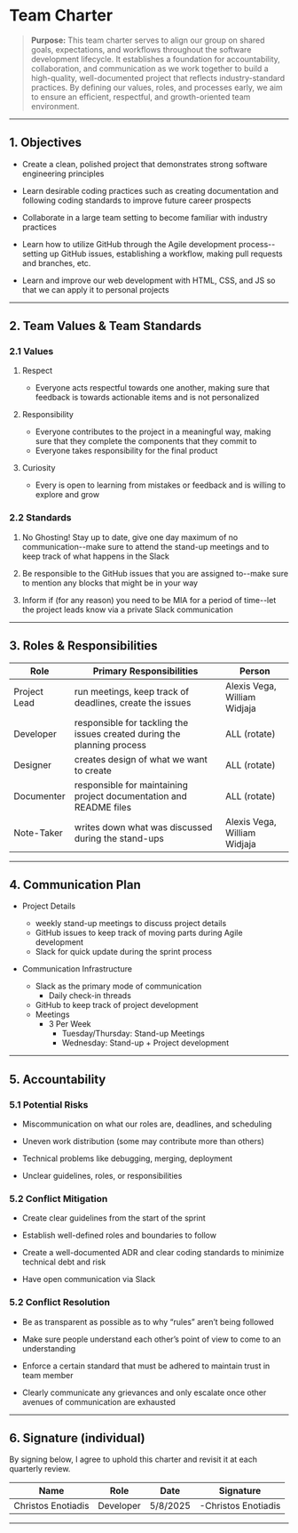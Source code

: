 # Team Charter

> **Purpose:** This team charter serves to align our group on shared goals, expectations, and workflows throughout the software development lifecycle. It establishes a foundation for accountability, collaboration, and communication as we work together to build a high-quality, well-documented project that reflects industry-standard practices. By defining our values, roles, and processes early, we aim to ensure an efficient, respectful, and growth-oriented team environment.

---

## 1. Objectives

- Create a clean, polished project that demonstrates strong software engineering principles

- Learn desirable coding practices such as creating documentation and following coding standards to improve future career prospects

- Collaborate in a large team setting to become familiar with industry practices

- Learn how to utilize GitHub through the Agile development process--setting up GitHub issues, establishing a workflow, making pull requests and branches, etc.

- Learn and improve our web development with HTML, CSS, and JS so that we can apply it to personal projects

---

## 2. Team Values & Team Standards

### 2.1 Values

1. Respect

   - Everyone acts respectful towards one another, making sure that feedback is towards actionable items and is not personalized

2. Responsibility

   - Everyone contributes to the project in a meaningful way, making sure that they complete the components that they commit to
   - Everyone takes responsibility for the final product

3. Curiosity
   - Every is open to learning from mistakes or feedback and is willing to explore and grow

### 2.2 Standards

1. No Ghosting! Stay up to date, give one day maximum of no communication--make sure to attend the stand-up meetings and to keep track of what happens in the Slack

2. Be responsible to the GitHub issues that you are assigned to--make sure to mention any blocks that might be in your way

3. Inform if (for any reason) you need to be MIA for a period of time--let the project leads know via a private Slack communication

---

## 3. Roles & Responsibilities

| Role         | Primary Responsibilities                                                | Person                       |
| ------------ | ----------------------------------------------------------------------- | ---------------------------- |
| Project Lead | run meetings, keep track of deadlines, create the issues                | Alexis Vega, William Widjaja |
| Developer    | responsible for tackling the issues created during the planning process | ALL (rotate)                 |
| Designer     | creates design of what we want to create                                | ALL (rotate)                 |
| Documenter   | responsible for maintaining project documentation and README files      | ALL (rotate)                 |
| Note-Taker   | writes down what was discussed during the stand-ups                     | Alexis Vega, William Widjaja |

---

## 4. Communication Plan

- Project Details

  - weekly stand-up meetings to discuss project details
  - GitHub issues to keep track of moving parts during Agile development
  - Slack for quick update during the sprint process

- Communication Infrastructure
  - Slack as the primary mode of communication
    - Daily check-in threads
  - GitHub to keep track of project development
  - Meetings
    - 3 Per Week
      - Tuesday/Thursday: Stand-up Meetings
      - Wednesday: Stand-up + Project development

---

## 5. Accountability

### 5.1 Potential Risks

- Miscommunication on what our roles are, deadlines, and scheduling

- Uneven work distribution (some may contribute more than others)
- Technical problems like debugging, merging, deployment

- Unclear guidelines, roles, or responsibilities

### 5.2 Conflict Mitigation

- Create clear guidelines from the start of the sprint

- Establish well-defined roles and boundaries to follow

- Create a well-documented ADR and clear coding standards to minimize technical debt and risk

- Have open communication via Slack

### 5.2 Conflict Resolution

- Be as transparent as possible as to why “rules” aren’t being followed

- Make sure people understand each other’s point of view to come to an understanding

- Enforce a certain standard that must be adhered to maintain trust in team member

- Clearly communicate any grievances and only escalate once other avenues of communication are exhausted

---

## 6. Signature (individual)

By signing below, I agree to uphold this charter and revisit it at each quarterly review.

| Name               | Role      | Date     | Signature           |
| ------------------ | --------- | -------- | ------------------- |
| Christos Enotiadis | Developer | 5/8/2025 | -Christos Enotiadis |

---
